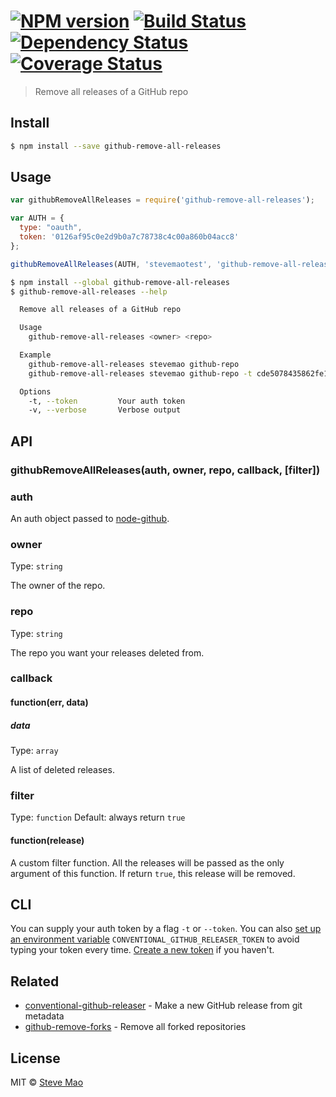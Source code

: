 #  [![NPM version][npm-image]][npm-url] [![Build Status][travis-image]][travis-url] [![Dependency Status][daviddm-image]][daviddm-url] [![Coverage Status][coverall-image]][coverall-url]

> Remove all releases of a GitHub repo


## Install

```sh
$ npm install --save github-remove-all-releases
```


## Usage

```js
var githubRemoveAllReleases = require('github-remove-all-releases');

var AUTH = {
  type: "oauth",
  token: '0126af95c0e2d9b0a7c78738c4c00a860b04acc8'
};

githubRemoveAllReleases(AUTH, 'stevemaotest', 'github-remove-all-releases-test', callback);
```

```sh
$ npm install --global github-remove-all-releases
$ github-remove-all-releases --help

  Remove all releases of a GitHub repo

  Usage
    github-remove-all-releases <owner> <repo>

  Example
    github-remove-all-releases stevemao github-repo
    github-remove-all-releases stevemao github-repo -t cde5078435862fe1c8af8af4b582460b95e8ec30

  Options
    -t, --token         Your auth token
    -v, --verbose       Verbose output
```


## API

### githubRemoveAllReleases(auth, owner, repo, callback, [filter])

### auth

An auth object passed to [node-github](https://github.com/mikedeboer/node-github#authentication).

### owner

Type: `string`

The owner of the repo.

### repo

Type: `string`

The repo you want your releases deleted from.

### callback

#### function(err, data)

##### data

Type: `array`

A list of deleted releases.

### filter

Type: `function` Default: always return `true`

#### function(release)

A custom filter function. All the releases will be passed as the only argument of this function. If return `true`, this release will be removed.


## CLI

You can supply your auth token by a flag `-t` or `--token`. You can also [set up an environment variable](https://www.google.com.au/webhp?sourceid=chrome-instant&ion=1&espv=2&ie=UTF-8#q=how%20to%20set%20environment%20variable) `CONVENTIONAL_GITHUB_RELEASER_TOKEN` to avoid typing your token every time. [Create a new token](https://github.com/settings/tokens/new) if you haven't.


## Related

- [conventional-github-releaser](https://github.com/stevemao/conventional-github-releaser) - Make a new GitHub release from git metadata
- [github-remove-forks](https://github.com/kevva/github-remove-forks) - Remove all forked repositories


## License

MIT © [Steve Mao](https://github.com/stevemao)


[npm-image]: https://badge.fury.io/js/github-remove-all-releases.svg
[npm-url]: https://npmjs.org/package/github-remove-all-releases
[travis-image]: https://travis-ci.org/stevemao/github-remove-all-releases.svg?branch=master
[travis-url]: https://travis-ci.org/stevemao/github-remove-all-releases
[daviddm-image]: https://david-dm.org/stevemao/github-remove-all-releases.svg?theme=shields.io
[daviddm-url]: https://david-dm.org/stevemao/github-remove-all-releases
[coverall-image]: https://coveralls.io/repos/stevemao/github-remove-all-releases/badge.svg
[coverall-url]: https://coveralls.io/r/stevemao/github-remove-all-releases
